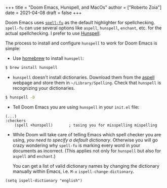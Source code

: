 +++
title = "Doom Emacs, Hunspell, and MacOs"
author = ["Roberto Zoia"]
date = 2021-04-08
draft = false
+++

Doom Emacs uses [`spell-fu`](https://gitlab.com/ideasman42/emacs-spell-fu) as the default highlighter for spellchecking. `spell-fu` can use several options like `aspell`, `hunspell`, `enchant`, etc. for the actual spellchecking. I prefer to use [Hunspell](https://hunspell.github.io/).

The process to install and configure `hunspell` to work for Doom Emacs is simple:

- Use [homebrew](https://brew.sh/) to install `hunspell`:

<!--listend-->

```bash
$ brew install hunspell
```

- `hunspell` doesn't install dictionaries. Download them from the [aspell](http://wordlist.aspell.net/dicts/) webpage and store them in `~/Library/Spelling`. Check that `hunspell` is recognizing your dictionaries.

<!--listend-->

```bash
$ hunspell -D
```

- Tell Doom Emacs you are using `hunspell` in your `init.el` file:

<!--listend-->

```emacs-lisp
(...)
:checkers
    (spell +hunspell)       ; tasing you for misspelling mispelling
```

- While Doom will take care of telling Emacs which spell checker you are using, _you need to specify a default dictionary_. Otherwise you will go crazy wondering why `spell-fu` is marking every word in your documents as incorrect. (This applies not only for `hunspell` but also for `aspell` and `enchant`.)

  You can get a list of valid dictionary names by changing the dictionary manually within Emacs, i.e. `M-x` `ispell-change-dictionary`.

<!--listend-->

```list
(setq ispell-dictionary "english")
```
